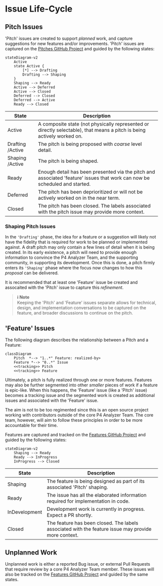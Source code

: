 # Issue Life-Cycle


## Pitch Issues
'Pitch' issues are created to support _planned_ work, and capture suggestions for new features and/or improvements. 'Pitch' issues are captured on the [Pitches GitHub Project](https://github.com/orgs/p4lang/projects/1/views/1) and guided by the following states:


```mermaid
stateDiagram-v2
	Active
	state Active {
		[*] --> Drafting
		Drafting --> Shaping
	}
	Shaping --> Ready
	Active --> Deferred
	Active --> Closed
	Deferred --> Closed
	Deferred --> Active
	Ready --> Closed
```

|State|Description|
|-----|-----------|
| Active | A composite state (not physically represented or directly selectable), that means a pitch is being actively worked on.  |
| Drafting /Active | The pitch is being proposed with _coarse_ level detail. |
| Shaping /Active | The pitch is being shaped.  |
| Ready | Enough detail has been presented via the pitch and associated 'feature' issues that work can now be scheduled and started.  |
| Deferred | The pitch has been deprioritized or will not be actively worked on in the near term.  |
| Closed | The pitch has been closed. The labels associated with the pitch issue may provide more context.  |

### Shaping Pitch Issues
In the `'Drafting'` phase, the idea for a feature or a suggestion will likely not have the fidelity that is required for work to be planned or implemented against. A draft pitch may only contain a few lines of detail when it is being created. In its early existence, a pitch will need to provide enough information to convince the P4 Analyzer Team, and the supporting community, in supporting its development. Once this is done, a pitch firmly enters its `'Shaping'` phase where the focus now changes to how this _proposal_ can be delivered.

It is recommended that at least one 'Feature' issue be created and assocaited with the 'Pitch' issue to capture this _refinement_.

> **ℹ Note**  
Keeping the 'Pitch' and 'Feature' issues separate allows for technical, design, and implementation conversations to be captured on the feature, and broader discussions to continue on the pitch.

## 'Feature' Issues

The following diagram describes the relationship between a Pitch and a Feature:

```mermaid
classDiagram
	Pitch  *--> "1..*" Feature: realized-by>
    Feature *--> "0..*" Issue
    <<tracking>> Pitch
    <<tracking>> Feature
```
Ultimately, a pitch is fully realized through one or more features. Features may also be further segmented into other _smaller_ pieces of work if a feature is epic-like. When this happens, the 'Feature' issue (like a 'Pitch' issue) becomes a tracking issue and the segmented work is created as additional issues and associated with the 'Feature' issue.

The aim is not to be too regimented since this is an open source project working with contributors outside of the core P4 Analyzer Team. The core team, however, will aim to follow these principles in order to be more accountable for their time.

Features  are captured and tracked on the [Features GitHub Project](https://github.com/orgs/p4lang/projects/2/views/1) and guided by the following states:

```mermaid
stateDiagram-v2
	Shaping --> Ready
	Ready --> InProgress
	InProgress --> Closed
```

|State|Description|
|-----|-----------|
| Shaping | The feature is being designed as part of its associated 'Pitch' shaping. |
| Ready | The issue has all the elaborated information required for implementation in code.  |
| InDevelopment | Development work is currently in progress. Expect a PR shortly. |
| Closed | The feature has been closed. The labels associated with the feature issue may provide more context. |

## Unplanned Work
Unplanned work is either a reported Bug issue, or external Pull Requests that require review by a core P4 Analyzer Team member. These issues will also be tracked on the [Features GitHub Project](https://github.com/orgs/p4lang/projects/2/views/1) and guided by the same states.
